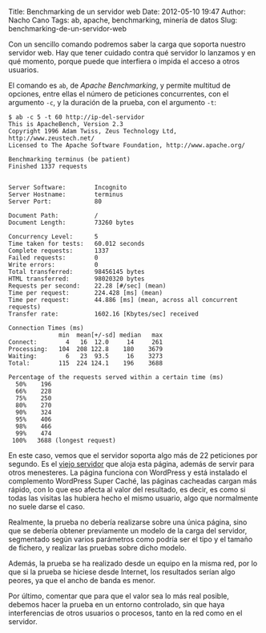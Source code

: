 Title: Benchmarking de un servidor web
Date: 2012-05-10 19:47
Author: Nacho Cano
Tags: ab, apache, benchmarking, minería de datos
Slug: benchmarking-de-un-servidor-web

Con un sencillo comando podremos saber la carga que soporta nuestro
servidor web. Hay que tener cuidado contra qué servidor lo lanzamos y en
qué momento, porque puede que interfiera o impida el acceso a otros
usuarios.

El comando es `ab`, de _Apache Benchmarking_, y permite multitud de
opciones, entre ellas el número de peticiones concurrentes, con el
argumento `-c`, y la duración de la prueba, con el argumento `-t`:

    $ ab -c 5 -t 60 http://ip-del-servidor
    This is ApacheBench, Version 2.3
    Copyright 1996 Adam Twiss, Zeus Technology Ltd, http://www.zeustech.net/
    Licensed to The Apache Software Foundation, http://www.apache.org/

    Benchmarking terminus (be patient)
    Finished 1337 requests


    Server Software:        Incognito
    Server Hostname:        terminus
    Server Port:            80

    Document Path:          /
    Document Length:        73260 bytes

    Concurrency Level:      5
    Time taken for tests:   60.012 seconds
    Complete requests:      1337
    Failed requests:        0
    Write errors:           0
    Total transferred:      98456145 bytes
    HTML transferred:       98020320 bytes
    Requests per second:    22.28 [#/sec] (mean)
    Time per request:       224.428 [ms] (mean)
    Time per request:       44.886 [ms] (mean, across all concurrent requests)
    Transfer rate:          1602.16 [Kbytes/sec] received

    Connection Times (ms)
                  min  mean[+/-sd] median   max
    Connect:        4   16  12.0     14     261
    Processing:   104  208 122.8    180    3679
    Waiting:        6   23  93.5     16    3273
    Total:        115  224 124.1    196    3688

    Percentage of the requests served within a certain time (ms)
      50%    196
      66%    228
      75%    250
      80%    270
      90%    324
      95%    406
      98%    466
      99%    474
     100%   3688 (longest request)

En este caso, vemos que el servidor soporta algo más de 22 peticiones
por segundo. Es el [viejo servidor][] que aloja esta página, además de
servir para otros menesteres. La página funciona con WordPress y está
instalado el complemento WordPress Super Caché, las páginas cacheadas
cargan más rápido, con lo que eso afecta al valor del resultado, es
decir, es como si todas las visitas las hubiera hecho el mismo usuario,
algo que normalmente no suele darse el caso.

Realmente, la prueba no debería realizarse sobre una única página, sino
que se debería obtener previamente un modelo de la carga del servidor,
segmentado según varios parámetros como podría ser el tipo y el tamaño
de fichero, y realizar las pruebas sobre dicho modelo.

Además, la prueba se ha realizado desde un equipo en la misma red, por
lo que si la prueba se hiciese desde Internet, los resultados serían
algo peores, ya que el ancho de banda es menor.

Por último, comentar que para que el valor sea lo más real posible,
debemos hacer la prueba en un entorno controlado, sin que haya
interferencias de otros usuarios o procesos, tanto en la red como en el
servidor.

  [viejo servidor]: {filename}/memo/the-name-of-the-game.md
    "viejo servidor"
